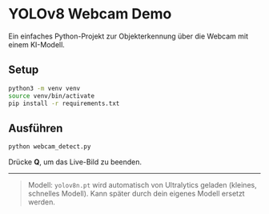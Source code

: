 # YOLOv8 Webcam Demo

Ein einfaches Python-Projekt zur Objekterkennung über die Webcam mit einem KI-Modell.

## Setup

```bash
python3 -m venv venv
source venv/bin/activate
pip install -r requirements.txt
```

## Ausführen

```bash
python webcam_detect.py
```

Drücke **Q**, um das Live-Bild zu beenden.

---

> Modell: `yolov8n.pt` wird automatisch von Ultralytics geladen (kleines, schnelles Modell).
> Kann später durch dein eigenes Modell ersetzt werden.
